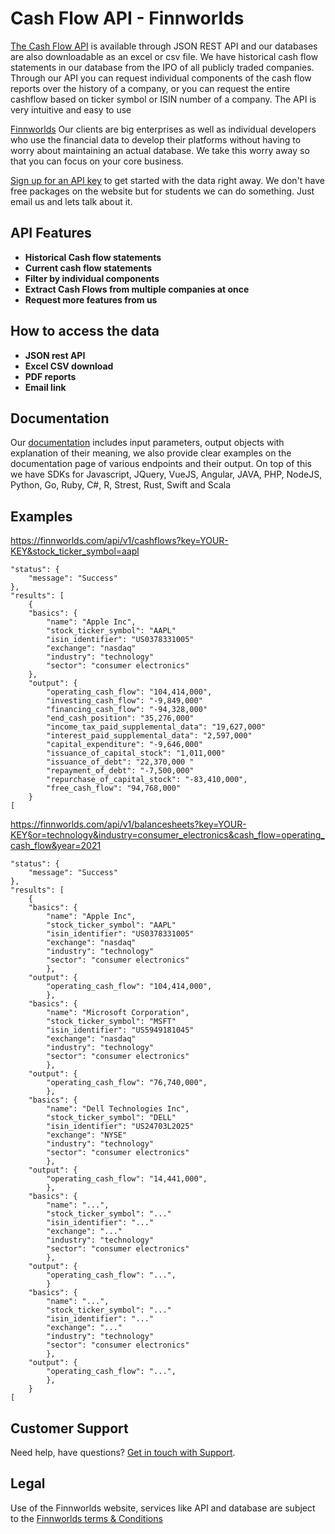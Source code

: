 
<h1>Cash Flow API - Finnworlds</h1>

<p><a href="https://finnworlds.com/finance-data/cash-flow-api/">The Cash Flow API</a> is available through JSON REST API and our databases are also downloadable as an excel or csv file.  We have historical cash flow statements in our database from the IPO of all publicly traded companies. Through our API you can request individual components of the cash flow reports over the history of a company, or you can request the entire cashflow based on ticker symbol or ISIN number of a company. The API is very intuitive and easy to use</p>



<p><a href="https://finnworlds.com/">Finnworlds</a> Our clients are big enterprises as well as individual developers who use the financial data to develop their platforms without having to worry about maintaining an actual database. We take this worry away so that you can focus on your core business.</p>




<p><a href="https://finnworlds.com/pricing">Sign up for an API key</a> to get started with the data right away. We don't have free packages on the website but for students we can do something. Just email us and lets talk about it.</p>



<h2>API Features</h2>



<ul><li><strong>Historical Cash flow statements</strong></li><li><strong>Current cash flow statements</strong></li><li><strong>Filter by individual components</strong></li><li><strong>Extract Cash Flows from multiple companies at once</strong></li><li><strong>Request more features from us</strong></li></ul>


<h2>How to access the data</h2>



<ul><li><strong>JSON rest API</strong></li><li><strong>Excel CSV download</strong></li><li><strong>PDF reports</strong></li><li><strong>Email link</strong></li></ul>



<h2>Documentation</h2>



Our <a href="https://finnworlds.com/documentation">documentation</a> includes input parameters, output objects with explanation of their meaning, we also provide clear examples on the documentation page of various endpoints and their output. On top of this we have SDKs for Javascript, JQuery, VueJS, Angular, JAVA, PHP, NodeJS, Python, Go, Ruby, C#, R, Strest, Rust, Swift and Scala</p>


<h2>Examples</h2>




<p><a href="https://finnworlds.com/documentation">https://finnworlds.com/api/v1/cashflows?key=YOUR-KEY&stock_ticker_symbol=aapl</a></p>



    "status": {
        "message": "Success"
    },
    "results": [
        {
        "basics": {
            "name": "Apple Inc",
            "stock_ticker_symbol": "AAPL"
            "isin_identifier": "US0378331005"
            "exchange": "nasdaq"
            "industry": "technology"
            "sector": "consumer electronics"
        },
        "output": {
            "operating_cash_flow": "104,414,000",
            "investing_cash_flow": "-9,849,000"
            "financing_cash_flow": "-94,328,000"
            "end_cash_position": "35,276,000"
            "income_tax_paid_supplemental_data": "19,627,000"
            "interest_paid_supplemental_data": "2,597,000"
            "capital_expenditure": "-9,646,000"
            "issuance_of_capital_stock": "1,011,000"
            "issuance_of_debt": "22,370,000	"
            "repayment_of_debt": "-7,500,000"
            "repurchase_of_capital_stock": "-83,410,000",
            "free_cash_flow": "94,768,000"
        }
    [





<p><a href="https://finnworlds.com/documentation">https://finnworlds.com/api/v1/balancesheets?key=YOUR-KEY&sector=technology&industry=consumer_electronics&cash_flow=operating_cash_flow&year=2021</a></p>



    "status": {
        "message": "Success"
    },
    "results": [
        {
        "basics": {
            "name": "Apple Inc",
            "stock_ticker_symbol": "AAPL"
            "isin_identifier": "US0378331005"
            "exchange": "nasdaq"
            "industry": "technology"
            "sector": "consumer electronics"
            },
        "output": {
            "operating_cash_flow": "104,414,000",
            },
        "basics": {
            "name": "Microsoft Corporation",
            "stock_ticker_symbol": "MSFT"
            "isin_identifier": "US5949181045"
            "exchange": "nasdaq"
            "industry": "technology"
            "sector": "consumer electronics"
            },
        "output": {
            "operating_cash_flow": "76,740,000",
            },
        "basics": {
            "name": "Dell Technologies Inc",
            "stock_ticker_symbol": "DELL"
            "isin_identifier": "US24703L2025"
            "exchange": "NYSE"
            "industry": "technology"
            "sector": "consumer electronics"
            },
        "output": {
            "operating_cash_flow": "14,441,000",
            },
        "basics": {
            "name": "...",
            "stock_ticker_symbol": "..."
            "isin_identifier": "..."
            "exchange": "..."
            "industry": "technology"
            "sector": "consumer electronics"
            },
        "output": {
            "operating_cash_flow": "...",
            }
        "basics": {
            "name": "...",
            "stock_ticker_symbol": "..."
            "isin_identifier": "..."
            "exchange": "..."
            "industry": "technology"
            "sector": "consumer electronics"
            },
        "output": {
            "operating_cash_flow": "...",
            },
        }
    [





<h2>Customer Support</h2>

<p>Need help, have questions? <a href="mailto:support@finnworlds.com">Get in touch with Support</a>.</p>

<h2>Legal</h2>

<p>Use of the Finnworlds website, services like API and database are subject to the&nbsp;<a href="https://finnworlds.com/legal/terms-and-conditions-on-finnworlds-data/">Finnworlds terms &amp; Conditions</a></p>
